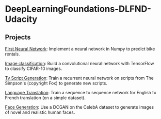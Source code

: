 # DeepLearningFoundations-DLFND-Udacity
## Projects

[First Neural Network](https://github.com/MHAbido/DeepLearningFoundations-DLFND-Udacity/tree/master/P1-First_Neural_Network): Implement a neural network in Numpy to predict bike rentals.

[Image classification](https://github.com/MHAbido/DeepLearningFoundations-DLFND-Udacity/tree/master/P2-Image_Classification): Build a convolutional neural network with TensorFlow to classify CIFAR-10 images.

[Tv Script Generation](https://github.com/MHAbido/DeepLearningFoundations-DLFND-Udacity/tree/master/P3-Tv_Script_Generation): Train a recurrent neural network on scripts from The Simpson's (copyright Fox) to generate new scripts.

[Language Translation](https://github.com/MHAbido/DeepLearningFoundations-DLFND-Udacity/tree/master/P4-Language_Translation): Train a sequence to sequence network for English to French translation (on a simple dataset).

[Face Generation](https://github.com/MHAbido/DeepLearningFoundations-DLFND-Udacity/tree/master/P5-Face_Generation): Use a DCGAN on the CelebA dataset to generate images of novel and realistic human faces.
